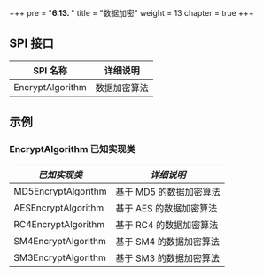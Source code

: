 +++
pre = "<b>6.13. </b>"
title = "数据加密"
weight = 13
chapter = true
+++

## SPI 接口

| SPI 名称         | 详细说明     |
| ---------------- | ------------ |
| EncryptAlgorithm | 数据加密算法 |

## 示例

### EncryptAlgorithm 已知实现类

| *已知实现类*         | *详细说明*             |
| ------------------- | --------------------- |
| MD5EncryptAlgorithm | 基于 MD5 的数据加密算法 |
| AESEncryptAlgorithm | 基于 AES 的数据加密算法 |
| RC4EncryptAlgorithm | 基于 RC4 的数据加密算法 |
| SM4EncryptAlgorithm | 基于 SM4 的数据加密算法 |
| SM3EncryptAlgorithm | 基于 SM3 的数据加密算法 |
